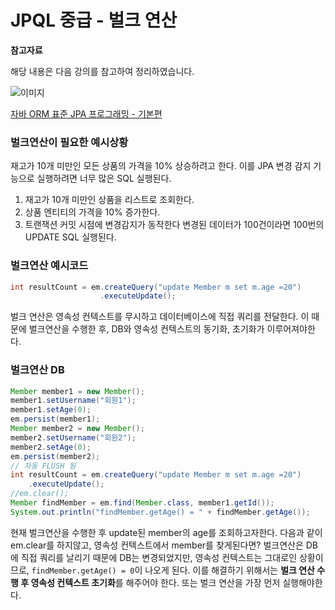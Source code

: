 # JPQL 중급 - 벌크 연산

**참고자료**

해당 내용은 다음 강의를 참고하여 정리하였습니다.

![이미지](https://cdn.inflearn.com/public/courses/324109/course_cover/161476f8-f0b7-4b04-b293-ce648c2ea445/kyh_jsp.png)

[자바 ORM 표준 JPA 프로그래밍 - 기본편](https://www.inflearn.com/course/ORM-JPA-Basic/dashboard)



### 벌크연산이 필요한 예시상황
재고가 10개 미만인 모든 상품의 가격을 10% 상승하려고 한다.
이를 JPA 변경 감지 기능으로 실행하려면 너무 많은 SQL 실행된다.
1. 재고가 10개 미만인 상품을 리스트로 조회한다.
2. 상품 엔티티의 가격을 10% 증가한다.
3. 트랜잭션 커밋 시점에 변경감지가 동작한다
변경된 데이터가 100건이라면 100번의 UPDATE SQL 실행된다.
### 벌크연산 예시코드
```java
int resultCount = em.createQuery("update Member m set m.age =20")
                    .executeUpdate();
```
벌크 연산은 영속성 컨텍스트를 무시하고 데이터베이스에 직접 쿼리를 전달한다.
이 때문에 벌크연산을 수행한 후, DB와 영속성 컨텍스트의 동기화, 초기화가 이루어져야한다.
### 벌크연산 DB
```java
Member member1 = new Member();
member1.setUsername("회원1");
member1.setAge(0);
em.persist(member1);
Member member2 = new Member();
member2.setUsername("회원2");
member2.setAge(0);
em.persist(member2);
// 자동 FLUSH 됨
int resultCount = em.createQuery("update Member m set m.age =20")
    .executeUpdate();
//em.clear();
Member findMember = em.find(Member.class, member1.getId());
System.out.println("findMember.getAge() = " + findMember.getAge());
```
현재 벌크연산을 수행한 후 update된 member의 age를 조회하고자한다.
다음과 같이 em.clear를 하지않고, 영속성 컨텍스트에서 member를 찾게된다면?
벌크연산은 DB에 직접 쿼리를 날리기 때문에 DB는 변경되었지만, 영속성 컨텍스트는 그대로인 상황이므로, `findMember.getAge() = 0`이 나오게 된다.
이를 해결하기 위해서는 **벌크 연산 수행 후 영속성 컨텍스트 초기화**를 해주어야 한다.
또는 벌크 연산을 가장 먼저 실행해야한다.